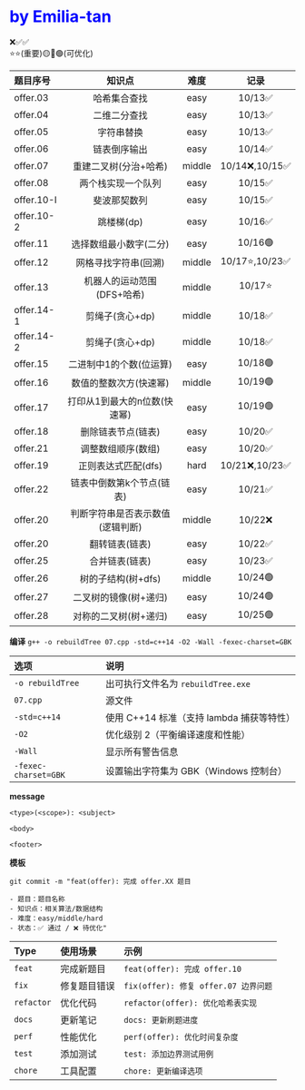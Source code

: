 <h1 style="color:blue;">by Emilia-tan</h1>

❌✅✅   
⭐⭐(重要)🟡🔴🟢(可优化)

|题目序号|知识点|难度|记录|
|:----|:--------:|:-----:|:--------:|
|offer.03|哈希集合查找|easy|10/13✅|
|offer.04|二维二分查找|easy|10/13✅|
|offer.05|字符串替换|easy|10/13✅|
|offer.06|链表倒序输出|easy|10/14✅|
|offer.07|重建二叉树(分治+哈希)|middle|10/14❌,10/15✅|
|offer.08|两个栈实现一个队列|easy|10/15✅|
|offer.10-I|斐波那契数列|easy|10/15✅|
|offer.10-2|跳楼梯(dp)|easy|10/16✅|
|offer.11|选择数组最小数字(二分)|easy|10/16🟢|
|offer.12|网格寻找字符串(回溯)|middle|10/17⭐,10/23✅|
|offer.13|机器人的运动范围(DFS+哈希)|middle|10/17⭐|
|offer.14-1|剪绳子(贪心+dp)|middle|10/18✅|
|offer.14-2|剪绳子(贪心+dp)|middle|10/18✅|
|offer.15|二进制中1的个数(位运算)|easy|10/18🟢|
|offer.16|数值的整数次方(快速幂)|middle|10/19🟢|
|offer.17|打印从1到最大的n位数(快速幂)|easy|10/19🟢|
|offer.18|删除链表节点(链表)|easy|10/20✅|
|offer.21|调整数组顺序(数组)|easy|10/20✅|
|offer.19|正则表达式匹配(dfs)|hard|10/21❌,10/23✅|
|offer.22|链表中倒数第k个节点(链表)|easy|10/21✅|
|offer.20|判断字符串是否表示数值(逻辑判断)|middle|10/22❌|
|offer.20|翻转链表(链表)|easy|10/22✅|
|offer.25|合并链表(链表)|easy|10/23✅|
|offer.26|树的子结构(树+dfs)|middle|10/24🟢|
|offer.27|二叉树的镜像(树+递归)|easy|10/24🟢|
|offer.28|对称的二叉树(树+递归)|easy|10/25🟢|



**编译** 
`g++ -o rebuildTree 07.cpp -std=c++14 -O2 -Wall -fexec-charset=GBK`

|选项|说明|
|:---|:----|
|`-o rebuildTree`|出可执行文件名为 `rebuildTree.exe`|
|`07.cpp`|源文件|
|`-std=c++14`|使用 C++14 标准（支持 lambda 捕获等特性）|
|`-O2`|优化级别 2（平衡编译速度和性能）|
|`-Wall`|显示所有警告信息|
|`-fexec-charset=GBK`|设置输出字符集为 GBK（Windows 控制台）|


**message**
```
<type>(<scope>): <subject>

<body>

<footer>
```
**模板**
```
git commit -m "feat(offer): 完成 offer.XX 题目

- 题目：题目名称
- 知识点：相关算法/数据结构
- 难度：easy/middle/hard
- 状态：✅ 通过 / ❌ 待优化"
```
|Type|使用场景|示例|
|:----|:-----|:-----|
|`feat`|完成新题目|`feat(offer): 完成 offer.10`|
|`fix`|修复题目错误|`fix(offer): 修复 offer.07 边界问题`|
|`refactor`|优化代码|`refactor(offer): 优化哈希表实现`|
|`docs`|更新笔记|`docs: 更新刷题进度`|
|`perf`|性能优化|`perf(offer): 优化时间复杂度`|
|`test`|添加测试|`test: 添加边界测试用例`|
|`chore`|工具配置|`chore: 更新编译选项`|
